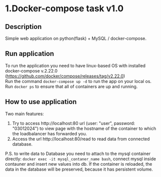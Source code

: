 # 1.Docker-compose task v1.0
## Description
Simple web application on python(flask) + MySQL / docker-compose.
## Run application
To run the application you need to have linux-based OS with installed docker-compose v.2.22.0 (https://github.com/docker/compose/releases/tag/v2.22.0)  
Run the command `docker-compose up -d` to run the app on your local os.  
Run `docker ps` to ensure that all of containers are up and running.
## How to use application
Two main features:
1. Try to access http://localhost:80 url (user: "user", password: "03012024") to view page with the hostname of the container to which the loadbalancer has forwarded you.
2. Access the url http://localhost:80/read to read data from connected database.  

P.S. to write data to Database you need to attach to the mysql container directly: `docker exec -it mysql_contaner_name bash`, connect mysql inside contauner and insert new values into db. If the container is reloaded, the data in the database will be preserved, because it has persistent volume. 
